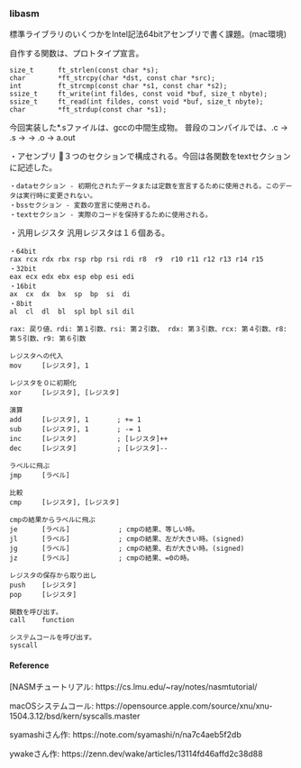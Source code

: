 <h3>libasm</h3>
<p>標準ライブラリのいくつかをIntel記法64bitアセンブリで書く課題。(mac環境)</p>
自作する関数は、プロトタイプ宣言。

```
size_t      ft_strlen(const char *s);
char        *ft_strcpy(char *dst, const char *src);
int         ft_strcmp(const char *s1, const char *s2);
ssize_t     ft_write(int fildes, const void *buf, size_t nbyte);
ssize_t     ft_read(int fildes, const void *buf, size_t nbyte);
char        *ft_strdup(const char *s1);
```

今回実装した*.sファイルは、gccの中間生成物。
普段のコンパイルでは、.c -> .s -> -> .o -> a.out

・アセンブリ
３つのセクションで構成される。今回は各関数をtextセクションに記述した。
```
・dataセクション - 初期化されたデータまたは定数を宣言するために使用される。このデータは実行時に変更されない。
・bssセクション - 変数の宣言に使用される。
・textセクション - 実際のコードを保持するために使用される。
```

・汎用レジスタ
汎用レジスタは１６個ある。
```
・64bit
rax rcx rdx rbx rsp rbp rsi rdi r8  r9  r10 r11 r12 r13 r14 r15
・32bit
eax ecx edx ebx esp ebp esi edi
・16bit
ax  cx  dx  bx  sp  bp  si  di
・8bit
al  cl  dl  bl  spl bpl sil dil
```
```
rax: 戻り値、rdi: 第１引数、rsi: 第２引数、 rdx: 第３引数、rcx: 第４引数、r8: 第５引数、r9: 第６引数
```

```
レジスタへの代入
mov     [レジスタ], 1

レジスタを０に初期化
xor     [レジスタ], [レジスタ]

演算
add     [レジスタ], 1       ; += 1
sub     [レジスタ], 1       ; -= 1
inc     [レジスタ]          ; [レジスタ]++
dec     [レジスタ]          ; [レジスタ]--

ラベルに飛ぶ
jmp     [ラベル]

比較
cmp     [レジスタ], [レジスタ]

cmpの結果からラベルに飛ぶ
je      [ラベル]            ; cmpの結果、等しい時。
jl      [ラベル]            ; cmpの結果、左が大きい時。(signed)
jg      [ラベル]            ; cmpの結果、右が大きい時。(signed)
jz      [ラベル]            ; cmpの結果、=0の時。

レジスタの保存から取り出し
push    [レジスタ]
pop     [レジスタ]

関数を呼び出す。
call    function

システムコールを呼び出す。
syscall
```

<h4>Reference</h4>
<p>[NASMチュートリアル: https://cs.lmu.edu/~ray/notes/nasmtutorial/</p>
<p>macOSシステムコール: https://opensource.apple.com/source/xnu/xnu-1504.3.12/bsd/kern/syscalls.master</p>
<p>syamashiさん作: https://note.com/syamashi/n/na7c4aeb5f2db</p>
<p>ywakeさん作: https://zenn.dev/wake/articles/13114fd46affd2c38d88</p>
